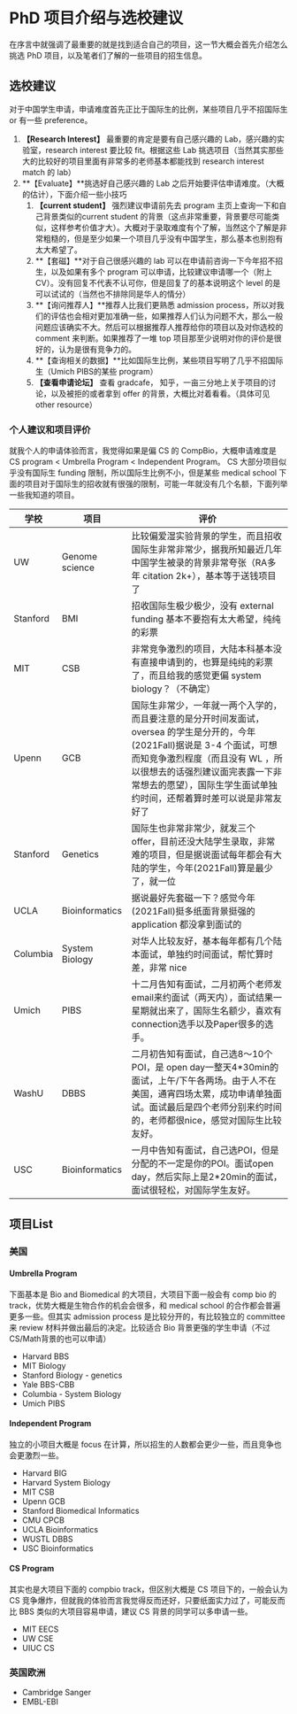 # PhD 项目介绍与选校建议

在序言中就强调了最重要的就是找到适合自己的项目，这一节大概会首先介绍怎么挑选 PhD 项目，以及笔者们了解的一些项目的招生信息。

## 选校建议

对于中国学生申请，申请难度首先正比于国际生的比例，某些项目几乎不招国际生 or 有一些 preference。

1. **【Research Interest】** 最重要的肯定是要有自己感兴趣的 Lab，感兴趣的实验室，research interest 要比较 fit。根据这些 Lab 挑选项目（当然其实那些大的比较好的项目里面有非常多的老师基本都能找到 research interest match 的 lab）
2. **【Evaluate】**挑选好自己感兴趣的 Lab 之后开始要评估申请难度。（大概的估计），下面介绍一些小技巧
      1. **【current student】** 强烈建议申请前先去 program 主页上查询一下和自己背景类似的current student 的背景（这点非常重要，背景要尽可能类似，这样参考价值才大）。大概对于录取难度有个了解，当然这个了解是非常粗糙的，但是至少如果一个项目几乎没有中国学生，那么基本也别抱有太大希望了。
      2. **【套磁】**对于自己很感兴趣的 lab 可以在申请前咨询一下今年招不招生，以及如果有多个 program 可以申请，比较建议申请哪一个（附上 CV）。没有回复不代表不认可你，但是回复了的基本说明这个 level 的是可以试试的（当然也不排除同是华人的情分）
      3. **【询问推荐人】**推荐人比我们更熟悉 admission process，所以对我们的评估也会相对更加准确一些，如果推荐人们认为问题不大，那么一般问题应该确实不大。然后可以根据推荐人推荐给你的项目以及对你选校的 comment 来判断。如果推荐了一堆 top 项目那至少说明对你的评价是很好的，认为是很有竞争力的。
      4. **【查询相关的数据】**比如国际生比例，某些项目写明了几乎不招国际生（Umich PIBS的某些 program）
      5. **【查看申请论坛】** 查看 gradcafe， 知乎，一亩三分地上关于项目的讨论，以及被拒的或者拿到 offer 的背景，大概比对着看看。（具体可见 other resource）

### 个人建议和项目评价
就我个人的申请体验而言，我觉得如果是偏 CS 的 CompBio，大概申请难度是 CS program < Umbrella Program < Independent Program。 CS 大部分项目似乎没有国际生 funding 限制，所以国际生比例不小，但是某些 medical school 下面的项目对于国际生的招收就有很强的限制，可能一年就没有几个名额，下面列举一些我知道的项目。

| 学校 | 项目 | 评价 | 
| --- | ----------- |----|
| UW | Genome science | 比较偏爱湿实验背景的学生，而且招收国际生非常非常少，据我所知最近几年中国学生被录的背景非常夸张（RA多年 citation 2k+），基本等于送钱项目了 | 
| Stanford | BMI | 招收国际生极少极少，没有 external funding 基本不要抱有太大希望，纯纯的彩票 |
| MIT | CSB | 非常竞争激烈的项目，大陆本科基本没有直接申请到的，也算是纯纯的彩票了，而且给我的感觉更偏 system biology？（不确定） |
| Upenn | GCB | 国际生非常少，一年就一两个入学的，而且要注意的是分开时间发面试，oversea 的学生是分开的，今年(2021Fall)据说是 3-4 个面试，可想而知竞争激烈程度（而且没有 WL ，所以很想去的话强烈建议面完表露一下非常想去的愿望），国际生学生面试单独约时间，还帮着算时差可以说是非常友好了|
| Stanford | Genetics | 国际生也非常非常少，就发三个 offer，目前还没大陆学生录取，非常难的项目，但是据说面试每年都会有大陆的学生，今年(2021Fall)算是最少了，就一位|
| UCLA | Bioinformatics | 据说最好先套磁一下？感觉今年(2021Fall)挺多纸面背景挺强的 application 都没拿到面试的 |
| Columbia | System Biology | 对华人比较友好，基本每年都有几个陆本面试，单独约时间面试，帮忙算时差，非常 nice  |
| Umich  | PIBS | 十二月告知有面试，二月初两个老师发email来约面试（两天内），面试结果一星期就出来了，国际生名额少，喜欢有connection选手以及Paper很多的选手。 |
| WashU  | DBBS | 二月初告知有面试，自己选8～10个POI，是 open day一整天4*30min的面试，上午/下午各两场。由于人不在美国，通宵四场太累，成功申请单独面试。面试最后是四个老师分别来约时间的，老师都很nice，感觉对国际生比较友好。 |
|USC  | Bioinformatics |  一月中告知有面试，自己选POI，但是分配的不一定是你的POI。面试open day，然后实际上是2*20min的面试，面试很轻松，对国际学生友好。 |

## 项目List

### 美国

#### Umbrella Program

下面基本是 Bio and Biomedical 的大项目，大项目下面一般会有 comp bio 的track，优势大概是生物合作的机会会很多，和 medical school 的合作都会普遍更多一些。但其实 admission process 是比较分开的，有比较独立的 committee 来 review 材料并做出最后的决定。比较适合 Bio 背景更强的学生申请（不过 CS/Math背景的也可以申请）

* Harvard BBS
* MIT Biology
* Stanford Biology - genetics
* Yale BBS-CBB
* Columbia - System Biology
* Umich PIBS 


#### Independent Program
独立的小项目大概是 focus 在计算，所以招生的人数都会更少一些，而且竞争也会更激烈一些。

* Harvard BIG
* Harvard System Biology
* MIT CSB
* Upenn GCB
* Stanford Biomedical Informatics
* CMU CPCB
* UCLA Bioinformatics
* WUSTL DBBS
* USC Bioinformatics 


#### CS Program

其实也是大项目下面的 compbio track，但区别大概是 CS 项目下的，一般会认为 CS 竞争爆炸，但就我的体验而言我觉得反而还好，只要纸面实力过了，可能反而比 BBS 类似的大项目容易申请，建议 CS 背景的同学可以多申请一些。

* MIT EECS
* UW CSE
* UIUC CS


### 英国欧洲

* Cambridge Sanger 
* EMBL-EBI

